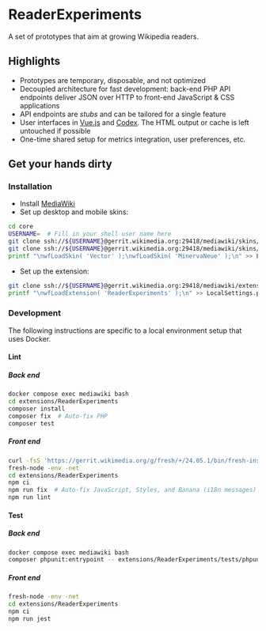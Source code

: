 # ReaderExperiments
A set of prototypes that aim at growing Wikipedia readers.


## Highlights
- Prototypes are temporary, disposable, and not optimized
- Decoupled architecture for fast development: back-end PHP API endpoints deliver JSON over HTTP to front-end JavaScript & CSS applications
- API endpoints are _stubs_ and can be tailored for a single feature
- User interfaces in [Vue.js](https://www.mediawiki.org/wiki/Vue.js) and [Codex](https://www.mediawiki.org/wiki/Codex). The HTML output or cache is left untouched if possible
- One-time shared setup for metrics integration, user preferences, etc.


## Get your hands dirty

### Installation

- Install [MediaWiki](https://gerrit.wikimedia.org/g/mediawiki/core/+/HEAD/DEVELOPERS.md)
- Set up desktop and mobile skins:
``` sh
cd core
USERNAME=  # Fill in your shell user name here
git clone ssh://${USERNAME}@gerrit.wikimedia.org:29418/mediawiki/skins/Vector skins/Vector
git clone ssh://${USERNAME}@gerrit.wikimedia.org:29418/mediawiki/skins/MinervaNeue skins/MinervaNeue
printf "\nwfLoadSkin( 'Vector' );\nwfLoadSkin( 'MinervaNeue' );\n" >> LocalSettings.php
```

- Set up the extension:
``` sh
git clone ssh://${USERNAME}@gerrit.wikimedia.org:29418/mediawiki/extensions/ReaderExperiments extensions/ReaderExperiments
printf "\nwfLoadExtension( 'ReaderExperiments' );\n" >> LocalSettings.php
```

### Development

The following instructions are specific to a local environment setup that uses Docker.

#### Lint

##### Back end
``` sh
docker compose exec mediawiki bash
cd extensions/ReaderExperiments
composer install
composer fix  # Auto-fix PHP
composer test
```


##### Front end
``` sh
curl -fsS 'https://gerrit.wikimedia.org/g/fresh/+/24.05.1/bin/fresh-install?format=TEXT' | base64 --decode | python3
fresh-node -env -net
cd extensions/ReaderExperiments
npm ci
npm run fix  # Auto-fix JavaScript, Styles, and Banana (i18n messages)
npm run lint
```


#### Test

##### Back end
``` sh
docker compose exec mediawiki bash
composer phpunit:entrypoint -- extensions/ReaderExperiments/tests/phpunit/
```


##### Front end
``` sh
fresh-node -env -net
cd extensions/ReaderExperiments
npm ci
npm run jest
